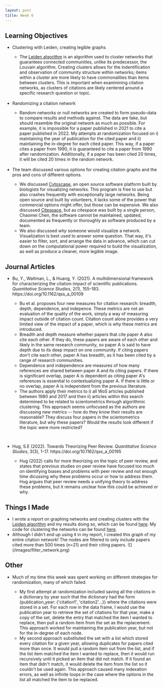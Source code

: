 ```yaml
---
layout: post
title: Week 6
---
```


## Learning Objectives
<ul>
  <li>Clustering with Leiden, creating legible graphs</li>
  <ul>
    <li>The <a href="https://github.com/vtraag/leidenalg">Leiden algorithm</a> is an algorithm used to cluster networks that guarantees connected communities, unlike its predecessor, the Louvain algorithm. Creating clusters allows for the indentification and observation of community structure within networks; items within a cluster are more likely to have commonalities than items between clusters. This is important when examinining citation networks, as clusters of citations are likely centered around a specific research question or topic. </li></br>
  </ul>
  <li>Randomizing a citation network</li>
  <ul>
  <li>Random networks or null networks are created to form pseudo-data to compare results and methods against. The data are fake, but should resemble the original network as much as possible. For example, it is impossible for a paper published in 2021 to cite a paper published in 2022. My attempts at randomization focused on i) maintaining the year of publication for the cited paper and ii) maintaining the in-degree for each cited paper. This way, if a paper cites a paper from 1990, it is guaranteed to cite a paper from 1990 after randomization. Additionally, if a paper has been cited 20 times, it will be cited 20 times in the random network. </li></br>
  </ul>
  
  <li>The team discussed various options for creating citation graphs and the pros and cons of different options.</li>
    <ul>
      <li>We discussed <a href="https://cytoscape.org/">Cytoscape</a>, an open source software platform built by biologists for visualizing networks. This program is free to use but also crashes frequently with exceptionally large networks. Being open source and built by volunteers, it lacks some of the power that commercial options might offer, but those can be expensive. We also discussed <a href="http://cluster.cis.drexel.edu/~cchen/citespace/">Citespace</a>, but as citespace was built by a single person, Chaomei Chen, the software cannot be maintained, updated, documented as frequently or thoroughly as software produced by a team.</li>
      <li>We also discussed <i>why</i> someone would visualize a network. Visualization is best used to answer some question. That way, it's easier to filter, sort, and arrange the data in advance, which can cut down on the computational power required to build the visualization, as well as produce a cleaner, more legible image. </li>
  </ul>
</ul>

## Journal Articles
<ul>
  <li>Bu, Y., Waltman, L., & Huang, Y. (2021). A multidimensional framework for characterizing the citation impact of scientific publications. <i>Quantitative Science Studies</i>, 2(1), 155–183. https://doi.org/10.1162/qss_a_00109</li>
  <ul>
    <li> Bu et al. proposes four new measures for citation research: breadth, depth, dependence, and indepence. These metrics are not an evaluation of the quality of the work, simply a way of measuring impact outside of citation count. Citation count alone provides a very limited view of the impact of a paper, which is why these metrics are introduced. </li>

  <li>Breadth and depth measure whether papers that cite paper A also cite each other. If they do, these papers are aware of each other and likely in the same research community, so paper A is said to have depth due to its deep impact on one community. If citing papers don't cite each other, paper A has breadth, as it has been cited by a range of research communities. </li>

<li>Dependence and independence are measures of how many references are shared between paper A and its citing papers. If there is significant overlap, paper A is dependent as citing paper A's references is essential to contextualizing paper A. If there is little or no overlap, paper A is independent from the previous literature.</li>

<li>The authors apply their metrics to i) all WoS articles published between 1980 and 2017 and then ii) articles within this search determined to be related to scientometrics through algorithmic clustering. This approach seems unfocused as the authors are discussing new metrics -- how do they know their results are reasonable? They discuss four papers in the scientometrics literature, but why these papers? Would the results look different if the topic were more restricted? </li></ul></ul></br>

<ul>
  <li>Hug, S.E (2022). Towards Theorizing Peer Review. <i>Quantitative Science Studies</i>, 3(3), 1-17. https://doi.org/10.1162/qss_a_00195</li>
  <ul>
    <li>Hug (2022) calls for more theorizing on the topic of peer review, and states that previous studies on peer review have focused too much on identifying biases and problems with peer review and not enough time dicussing why these problems occur or how to address them. Hug argues that peer review needs a unifying theory to address these problems, but it remains unclear how this could be achieved or why. </li>
    
</ul></ul>

## Things I Made
<ul>
  <li>I wrote a report on graphing networks and creating clusters with the <a href="https://github.com/vtraag/leidenalg">Leiden algorithm</a> and my results doing so, which can be found <a href="https://github.com/el-wittmer/Scientometrics/blob/main/CitationNetwork/A3_Wittmer.pdf">here</a>. My code for clustering the networks can be found <a href="https://github.com/el-wittmer/Scientometrics/tree/main/CitationNetwork">here</a>.</li>
  <li>Although I didn't end up using it in my report, I created this graph of my entire citation network! The nodes are filtered to only include papers cited more than 500 times (n=21) and their citing papers.
![](/images/filter_network.png)
</ul>

## Other
<ul>
  <li>Much of my time this week was spent working on different strategies for randomization, many of which failed.</li>
  <ul><li>My first attempt at randomization included saving all the citations in a dictionary by year such that the dictionary had the form {publication_year: {'citation1', 'citation2'...}} where the citations were stored in a set. For each row in the data frame, I would use the publication year to retrieve the set of citations for that year, make a copy of the set, delete the entry that matched the item I wanted to replace, then pull a random item from the set as the replacement. This approach worked for maintaining the publication year, but not for the in-degree of each node.</li>

<li>My second approach substituted the set with a list which stored every citation for a given year, allowing duplicates for papers cited more than once. It would pull a random item out from the list, and if the list item matched the item I wanted to replace, then it would run recursively until it picked an item that did not match. If it found an item that didn't match, it would delete the item from the list so it couldn't be used again. This approach caused many indexation errors, as well as infinite loops in the case where the options in the list all matched the item to be replaced. </li>
</ul></ul>
